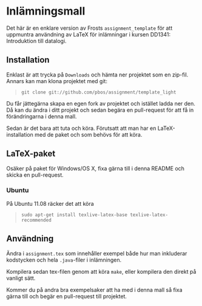# Inlämningsmall

Det här är en enklare version av Frosts `assignment_template` för att uppmuntra användning av LaTeX för inlämningar i kursen DD1341: Introduktion till datalogi.

## Installation

Enklast är att trycka på `Downloads` och hämta ner projektet som en zip-fil. Annars kan man klona projektet med git:

> `git clone git://github.com/pbos/assignment/template_light`

Du får jättegärna skapa en egen fork av projektet och istället ladda ner den. Då kan du ändra i ditt projekt och sedan begära en pull-request för att få in förändringarna i denna mall.

Sedan är det bara att tuta och köra. Förutsatt att man har en LaTeX-installation med de paket och som behövs för att köra.

## LaTeX-paket

Osäker på paket för Windows/OS X, fixa gärna till i denna README och skicka en pull-request.

### Ubuntu

På Ubuntu 11.08 räcker det att köra

> `sudo apt-get install texlive-latex-base texlive-latex-recommended`

## Användning

Ändra i `assignment.tex` som innehåller exempel både hur man inkluderar kodstycken och hela `.java`-filer i inlämningen.

Kompilera sedan tex-filen genom att köra `make`, eller kompilera den direkt på vanligt sätt.

Kommer du på andra bra exempelsaker att ha med i denna mall så fixa gärna till och begär en pull-request till projektet.
